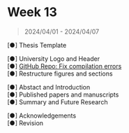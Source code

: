 # Week 13

> 2024/04/01 - 2024/04/07

[●] Thesis Template  

[●] University Logo and Header  
[●] [GitHub Repo: Fix compilation errors](https://github.com/wuhanstudio/phd-thesis)  
[●] Restructure figures and sections  

[●] Abstact and Introduction  
[●] Published papers and manuscripts  
[●] Summary and Future Research  

[●] Acknowledgements  
[●] Revision  
